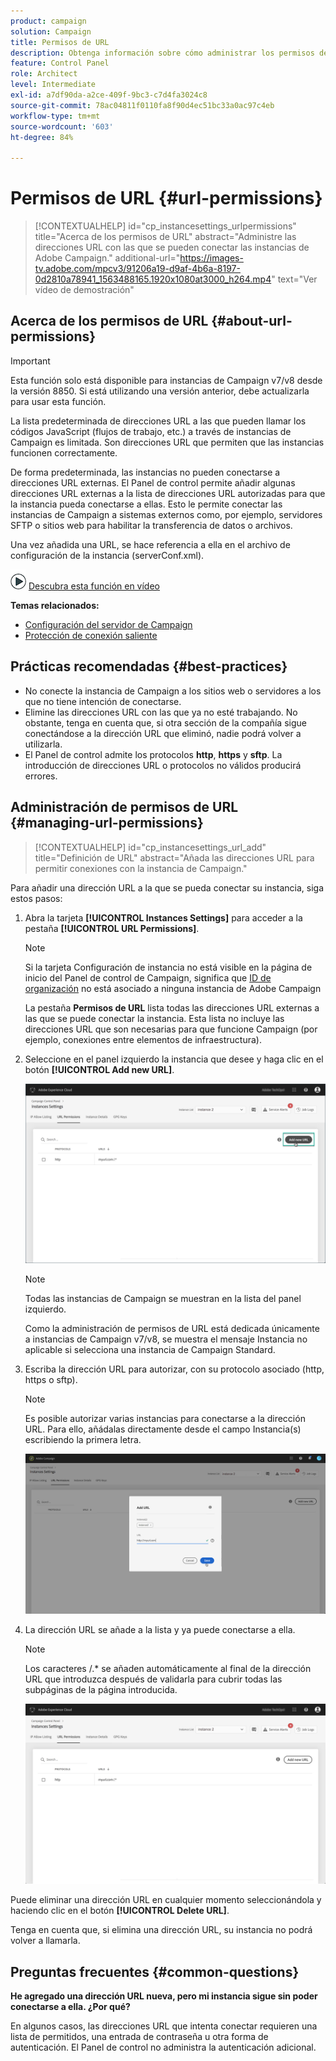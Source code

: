 ```yaml
---
product: campaign
solution: Campaign
title: Permisos de URL
description: Obtenga información sobre cómo administrar los permisos de URL en el Panel de control
feature: Control Panel
role: Architect
level: Intermediate
exl-id: a7df90da-a2ce-409f-9bc3-c7d4fa3024c8
source-git-commit: 78ac04811f0110fa8f90d4ec51bc33a0ac97c4eb
workflow-type: tm+mt
source-wordcount: '603'
ht-degree: 84%

---
```


# Permisos de URL {#url-permissions}

>[!CONTEXTUALHELP]
>id="cp_instancesettings_urlpermissions"
>title="Acerca de los permisos de URL"
>abstract="Administre las direcciones URL con las que se pueden conectar las instancias de Adobe Campaign."
>additional-url="https://images-tv.adobe.com/mpcv3/91206a19-d9af-4b6a-8197-0d2810a78941_1563488165.1920x1080at3000_h264.mp4" text="Ver vídeo de demostración"

## Acerca de los permisos de URL {#about-url-permissions}

>[!IMPORTANT]
>
>Esta función solo está disponible para instancias de Campaign v7/v8 desde la versión 8850. Si está utilizando una versión anterior, debe actualizarla para usar esta función.

La lista predeterminada de direcciones URL a las que pueden llamar los códigos JavaScript (flujos de trabajo, etc.) a través de instancias de Campaign es limitada. Son direcciones URL que permiten que las instancias funcionen correctamente.

De forma predeterminada, las instancias no pueden conectarse a direcciones URL externas. El Panel de control permite añadir algunas direcciones URL externas a la lista de direcciones URL autorizadas para que la instancia pueda conectarse a ellas. Esto le permite conectar las instancias de Campaign a sistemas externos como, por ejemplo, servidores SFTP o sitios web para habilitar la transferencia de datos o archivos.

Una vez añadida una URL, se hace referencia a ella en el archivo de configuración de la instancia (serverConf.xml).

![](assets/do-not-localize/how-to-video.png) [Descubra esta función en vídeo](https://experienceleague.adobe.com/docs/campaign-classic-learn/control-panel/instance-settings/adding-url-permissions.html#instance-settings)

**Temas relacionados:**

* [Configuración del servidor de Campaign](https://experienceleague.adobe.com/docs/campaign-classic/using/installing-campaign-classic/additional-configurations/configuring-campaign-server.html)
* [Protección de conexión saliente](https://experienceleague.adobe.com/docs/campaign-classic/using/installing-campaign-classic/security-privacy/server-configuration.html#outgoing-connection-protection)

## Prácticas recomendadas {#best-practices}

* No conecte la instancia de Campaign a los sitios web o servidores a los que no tiene intención de conectarse.
* Elimine las direcciones URL con las que ya no esté trabajando. No obstante, tenga en cuenta que, si otra sección de la compañía sigue conectándose a la dirección URL que eliminó, nadie podrá volver a utilizarla.
* El Panel de control admite los protocolos **http**, **https** y **sftp**. La introducción de direcciones URL o protocolos no válidos producirá errores.

## Administración de permisos de URL {#managing-url-permissions}

>[!CONTEXTUALHELP]
>id="cp_instancesettings_url_add"
>title="Definición de URL"
>abstract="Añada las direcciones URL para permitir conexiones con la instancia de Campaign."

Para añadir una dirección URL a la que se pueda conectar su instancia, siga estos pasos:

1. Abra la tarjeta **[!UICONTROL Instances Settings]** para acceder a la pestaña **[!UICONTROL URL Permissions]**.

   >[!NOTE]
   >
   >Si la tarjeta Configuración de instancia no está visible en la página de inicio del Panel de control de Campaign, significa que [ID de organización](https://experienceleague.adobe.com/docs/core-services/interface/administration/organizations.html?lang=es) no está asociado a ninguna instancia de Adobe Campaign
   >
   >La pestaña <b><span class="uicontrol">Permisos de URL</span></b> lista todas las direcciones URL externas a las que se puede conectar la instancia. Esta lista no incluye las direcciones URL que son necesarias para que funcione Campaign (por ejemplo, conexiones entre elementos de infraestructura).

1. Seleccione en el panel izquierdo la instancia que desee y haga clic en el botón **[!UICONTROL Add new URL]**.

   ![](assets/add_url1.png)

   >[!NOTE]
   >
   >Todas las instancias de Campaign se muestran en la lista del panel izquierdo.
   >
   >Como la administración de permisos de URL está dedicada únicamente a instancias de Campaign v7/v8, se muestra el mensaje Instancia no aplicable si selecciona una instancia de Campaign Standard.

1. Escriba la dirección URL para autorizar, con su protocolo asociado (http, https o sftp).

   >[!NOTE]
   >
   >Es posible autorizar varias instancias para conectarse a la dirección URL. Para ello, añádalas directamente desde el campo Instancia(s) escribiendo la primera letra.

   ![](assets/add_url2.png)

1. La dirección URL se añade a la lista y ya puede conectarse a ella.

   >[!NOTE]
   >
   >Los caracteres /.* se añaden automáticamente al final de la dirección URL que introduzca después de validarla para cubrir todas las subpáginas de la página introducida.

   ![](assets/add_url_listnew.png)

Puede eliminar una dirección URL en cualquier momento seleccionándola y haciendo clic en el botón **[!UICONTROL Delete URL]**.

Tenga en cuenta que, si elimina una dirección URL, su instancia no podrá volver a llamarla.

## Preguntas frecuentes {#common-questions}

**He agregado una dirección URL nueva, pero mi instancia sigue sin poder conectarse a ella. ¿Por qué?**

En algunos casos, las direcciones URL que intenta conectar requieren una lista de permitidos, una entrada de contraseña u otra forma de autenticación. El Panel de control no administra la autenticación adicional.
